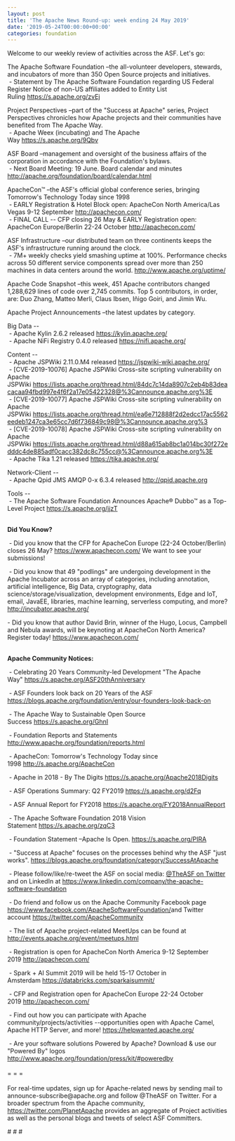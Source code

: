 ```yaml
---
layout: post
title: 'The Apache News Round-up: week ending 24 May 2019'
date: '2019-05-24T00:00:00+00:00'
categories: foundation
---
```

<p>Welcome to our weekly review of activities across the ASF. Let's go:</p> 
  <p>The Apache Software Foundation&nbsp;–the all-volunteer developers, stewards, and incubators of more than 350 Open Source projects and initiatives.<br />&nbsp;- Statement by The Apache Software Foundation regarding US Federal Register Notice of non-US affiliates added to Entity List Ruling&nbsp;<a href="https://s.apache.org/zvEj">https://s.apache.org/zvEj</a></p> 
  <p>Project Perspectives&nbsp;–part of the &quot;Success at Apache&quot; series, Project Perspectives chronicles how Apache projects and their communities have benefited from The Apache Way.<br />&nbsp;- Apache Weex (incubating) and The Apache Way&nbsp;<a href="https://s.apache.org/9Qbv%20">https://s.apache.org/9Qbv</a></p> 
  <p>ASF Board –management and oversight of the business affairs of the corporation in accordance with the Foundation's bylaws.<br />&nbsp;- Next Board Meeting: 19 June. Board calendar and minutes <a href="http://apache.org/foundation/board/calendar.html">http://apache.org/foundation/board/calendar.html</a></p> 
  <div> 
    <p>ApacheCon™ –the ASF's official global conference series, bringing Tomorrow's Technology Today since 1998<br />&nbsp;- EARLY Registration &amp; Hotel Block open: ApacheCon North America/Las Vegas 9-12 September&nbsp;<a href="http://apachecon.com/">http://apachecon.com/</a> <br />&nbsp;- FINAL CALL -- CFP closing 26 May &amp; EARLY Registration open: ApacheCon Europe/Berlin 22-24 October&nbsp;<a href="http://apachecon.com/">http://apachecon.com/</a></p> 
    <p>ASF Infrastructure –our distributed team on three continents keeps the ASF's infrastructure running around the clock.<br />&nbsp;- 7M+ weekly checks yield smashing uptime at 100%. Performance checks across 50 different service components spread over more than 250 machines in data centers around the world.&nbsp;<a href="http://www.apache.org/uptime/">http://www.apache.org/uptime/</a></p> 
    <p>Apache Code Snapshot –this week, 451 Apache contributors changed 1,288,629 lines of code over&nbsp;2,745 commits. Top 5 contributors, in order, are: Duo Zhang, Matteo Merli, Claus Ibsen, Iñigo Goiri, and&nbsp;Jimin Wu.</p> 
    <p>Apache Project Announcements&nbsp;–the latest updates by category.</p> 
    <p>Big Data --<br />&nbsp;- Apache Kylin 2.6.2 released&nbsp;<a href="https://kylin.apache.org/">https://kylin.apache.org/</a><br />&nbsp;-&nbsp;Apache NiFi Registry 0.4.0 released&nbsp;<a href="https://nifi.apache.org/">https://nifi.apache.org/</a></p> 
    <p>Content --<br />&nbsp;- Apache JSPWiki 2.11.0.M4 released&nbsp;<a href="https://jspwiki-wiki.apache.org/">https://jspwiki-wiki.apache.org/</a><br />&nbsp;- [CVE-2019-10076] Apache JSPWiki Cross-site scripting vulnerability on Apache JSPWiki&nbsp;<a href="https://lists.apache.org/thread.html/84dc7c14da8907c2eb4b83deacacaa94fbd997e4f6f2a17e05422328@%3Cannounce.apache.org%3E">https://lists.apache.org/thread.html/84dc7c14da8907c2eb4b83deacacaa94fbd997e4f6f2a17e05422328@%3Cannounce.apache.org%3E</a><br />&nbsp;- [CVE-2019-10077] Apache JSPWiki Cross-site scripting vulnerability on Apache JSPWiki&nbsp;<a href="https://lists.apache.org/thread.html/ea6e712888f2d2edcc17ac5562eedeb1247ca3e65cc7d6f736849c98@%3Cannounce.apache.org%3E">https://lists.apache.org/thread.html/ea6e712888f2d2edcc17ac5562eedeb1247ca3e65cc7d6f736849c98@%3Cannounce.apache.org%3</a><br />&nbsp;- [CVE-2019-10078] Apache JSPWiki Cross-site scripting vulnerability on Apache JSPWiki&nbsp;<a href="https://lists.apache.org/thread.html/d88a615ab8bc1a014bc30f272edddc4de885adf0cacc382dc8c755cc@%3Cannounce.apache.org%3E">https://lists.apache.org/thread.html/d88a615ab8bc1a014bc30f272edddc4de885adf0cacc382dc8c755cc@%3Cannounce.apache.org%3E</a><br />&nbsp;-&nbsp;Apache Tika 1.21 released&nbsp;<a href="https://tika.apache.org/">https://tika.apache.org/</a> </p> 
    <p>Network-Client --<br />&nbsp;- Apache Qpid JMS AMQP 0-x 6.3.4 released&nbsp;<a href="http://qpid.apache.org/">http://qpid.apache.org</a></p> 
    <p>Tools --<br />&nbsp;-&nbsp;The Apache Software Foundation Announces Apache® Dubbo™ as a Top-Level Project <a href="https://s.apache.org/jjzT">https://s.apache.org/jjzT</a></p> 
    <p><strong><br />Did You Know?</strong></p> 
    <div> 
      <p>&nbsp;- Did you know that the CFP for ApacheCon Europe (22-24 October/Berlin) closes 26 May?&nbsp;<a href="https://www.apachecon.com/">https://www.apachecon.com/</a>&nbsp;We want to see your submissions!</p> 
      <p>&nbsp;- Did you know that 49 &quot;podlings&quot; are undergoing development in the Apache Incubator across an array of categories, including annotation, artificial intelligence, Big Data, cryptography, data science/storage/visualization, development environments, Edge and IoT, email, JavaEE, libraries, machine learning, serverless computing, and more? <a href="http://incubator.apache.org/">http://incubator.apache.org/</a></p> 
      <p> - Did you know that author David Brin, winner of the Hugo, Locus, Campbell and Nebula awards, will be keynoting at ApacheCon North America? Register today!&nbsp;<a href="https://www.apachecon.com/">https://www.apachecon.com/</a><br /><br /></p> 
      <p><strong>Apache Community Notices:</strong></p> 
    </div> 
    <p>&nbsp;- Celebrating 20 Years Community-led Development &quot;The Apache Way&quot;&nbsp;<a href="https://s.apache.org/ASF20thAnniversary">https://s.apache.org/ASF20thAnniversary</a></p> 
    <p>&nbsp;- ASF Founders look back on 20 Years of the ASF <a href="https://blogs.apache.org/foundation/entry/our-founders-look-back-on">https://blogs.apache.org/foundation/entry/our-founders-look-back-on</a></p> 
    <p>&nbsp;- The Apache Way to Sustainable Open Source Success&nbsp;<a href="https://s.apache.org/GhnI">https://s.apache.org/GhnI</a></p> 
    <p>&nbsp;- Foundation Reports and Statements <a href="http://www.apache.org/foundation/reports.html">http://www.apache.org/foundation/reports.html</a></p> 
    <p>&nbsp;- ApacheCon: Tomorrow's Technology Today since 1998&nbsp;<a href="http://s.apache.org/ApacheCon">http://s.apache.org/ApacheCon</a></p> 
    <p>&nbsp;- Apache in 2018 - By The Digits <a href="https://s.apache.org/Apache2018Digits">https://s.apache.org/Apache2018Digits</a></p> 
    <p>&nbsp;-&nbsp;ASF Operations Summary: Q2 FY2019 <a href="https://s.apache.org/d2Fq">https://s.apache.org/d2Fq</a></p> 
    <p>&nbsp;- ASF Annual Report for FY2018&nbsp;<a href="https://s.apache.org/FY2018AnnualReport">https://s.apache.org/FY2018AnnualReport</a></p> 
    <p>&nbsp;- The Apache Software Foundation 2018 Vision Statement&nbsp;<a href="https://s.apache.org/zqC3">https://s.apache.org/zqC3</a></p> 
    <p>&nbsp;- Foundation Statement –Apache Is Open.&nbsp;<a href="https://s.apache.org/PIRA">https://s.apache.org/PIRA</a></p> 
    <div> 
      <p>&nbsp;- &quot;Success at Apache&quot; focuses on the processes behind why the ASF &quot;just works&quot;. <a href="https://blogs.apache.org/foundation/category/SuccessAtApache">https://blogs.apache.org/foundation/category/SuccessAtApache</a></p> 
    </div> 
    <div> 
      <p>&nbsp;- Please follow/like/re-tweet the ASF on social media: <a href="https://twitter.com/TheASF">@TheASF on Twitter</a> and on LinkedIn at <a href="https://www.linkedin.com/company/the-apache-software-foundation">https://www.linkedin.com/company/the-apache-software-foundation</a></p> 
      <p>&nbsp;- Do friend and follow us on the Apache Community Facebook page <a href="https://www.facebook.com/ApacheSoftwareFoundation/">https://www.facebook.com/ApacheSoftwareFoundation/</a>and Twitter account <a href="https://twitter.com/ApacheCommunity">https://twitter.com/ApacheCommunity</a></p> 
    </div> 
    <div> 
      <p><a href="https://feathercast.apache.org/"></a></p> 
    </div> 
    <div> 
      <p>&nbsp;- The list of Apache project-related MeetUps can be found at <a href="http://events.apache.org/event/meetups.html">http://events.apache.org/event/meetups.html</a></p> 
    </div> 
    <div> 
      <p>&nbsp;- Registration is open for ApacheCon North America 9-12 September 2019&nbsp;<a href="http://apachecon.com/">http://apachecon.com/</a></p> 
      <p>&nbsp;- Spark + AI Summit 2019 will be held 15-17 October in Amsterdam&nbsp;<font color="#bb0000"><a href="https://databricks.com/sparkaisummit/">https://databricks.com/sparkaisummit/</a></font></p> 
      <p>&nbsp;- CFP and Registration open for ApacheCon Europe 22-24 October 2019&nbsp;<a href="http://apachecon.com/">http://apachecon.com/</a></p> 
      <p>&nbsp;- Find out how you can participate with Apache community/projects/activities --opportunities open with Apache Camel, Apache HTTP Server, and more! <a href="https://helpwanted.apache.org/">https://helpwanted.apache.org/</a></p> 
    </div> 
    <div>&nbsp;- Are your software solutions Powered by Apache? Download &amp; use our &quot;Powered By&quot; logos <a href="http://www.apache.org/foundation/press/kit/#poweredby">http://www.apache.org/foundation/press/kit/#poweredby</a></div> 
    <div><br /></div> 
    <div>= = =</div> 
    <div><br /></div> 
    <div>For real-time updates, sign up for Apache-related news by sending mail to announce-subscribe@apache.org and follow @TheASF on Twitter. For a broader spectrum from the Apache community, <a href="https://twitter.com/PlanetApache">https://twitter.com/PlanetApache</a> provides an aggregate of Project activities as well as the personal blogs and tweets of select ASF Committers.</div> 
  </div> 
  <p># # #</p>
